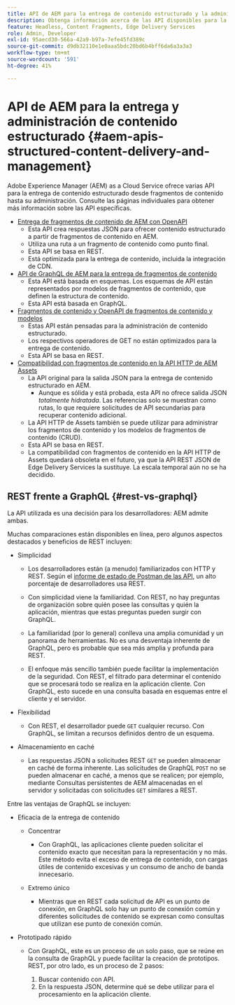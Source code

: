 ```yaml
---
title: API de AEM para la entrega de contenido estructurado y la administración de fragmentos de contenido
description: Obtenga información acerca de las API disponibles para la entrega de contenido estructurado y la administración de fragmentos de contenido
feature: Headless, Content Fragments, Edge Delivery Services
role: Admin, Developer
exl-id: 95aecd30-566a-42a9-b97a-7efe45fd389c
source-git-commit: d9db32110e1e0aaa5bdc20bd6b4bff6da6a3a3a3
workflow-type: tm+mt
source-wordcount: '591'
ht-degree: 41%

---
```


# API de AEM para la entrega y administración de contenido estructurado {#aem-apis-structured-content-delivery-and-management}

Adobe Experience Manager (AEM) as a Cloud Service ofrece varias API para la entrega de contenido estructurado desde fragmentos de contenido hasta su administración. Consulte las páginas individuales para obtener más información sobre las API específicas.

* [Entrega de fragmentos de contenido de AEM con OpenAPI](/help/headless/aem-content-fragment-delivery-with-openapi.md)
   * Esta API crea respuestas JSON para ofrecer contenido estructurado a partir de fragmentos de contenido en AEM.
   * Utiliza una ruta a un fragmento de contenido como punto final.
   * Esta API se basa en REST.
   * Está optimizada para la entrega de contenido, incluida la integración de CDN.
* [API de GraphQL de AEM para la entrega de fragmentos de contenido](/help/headless/graphql-api/content-fragments.md)
   * Esta API está basada en esquemas. Los esquemas de API están representados por modelos de fragmentos de contenido, que definen la estructura de contenido.
   * Esta API está basada en GraphQL.
* [Fragmentos de contenido y OpenAPI de fragmentos de contenido y modelos](/help/headless/content-fragment-openapis.md)
   * Estas API están pensadas para la administración de contenido estructurado.
   * Los respectivos operadores de GET no están optimizados para la entrega de contenido.
   * Esta API se basa en REST.
* [Compatibilidad con fragmentos de contenido en la API HTTP de AEM Assets](/help/assets/content-fragments/assets-api-content-fragments.md)
   * La API original para la salida JSON para la entrega de contenido estructurado en AEM.
      * Aunque es sólida y está probada, esta API no ofrece salida JSON *totalmente hidratada*. Las referencias solo se muestran como rutas, lo que requiere solicitudes de API secundarias para recuperar contenido adicional.
   * La API HTTP de Assets también se puede utilizar para administrar los fragmentos de contenido y los modelos de fragmentos de contenido (CRUD).
   * Esta API se basa en REST.
   * La compatibilidad con fragmentos de contenido en la API HTTP de Assets quedará obsoleta en el futuro, ya que la API REST JSON de Edge Delivery Services la sustituye. La escala temporal aún no se ha decidido.

<!--
## JSON vs HTML {#json-vs-HTML}

The content delivery format used is driven by frontend implementation. Unstructured content/HTML for full-stack implementations, structured content/JSON for headless implementations, or a combination of both in hybrid implementations. 

Key considerations include:

* Definition
  * JSON (JavaScript Object Notation) - used to represent, access and process structured data. 
  * HTML (HyperText Markup Language) - a markup language of tags and elements in a hierarchical structure.
* Primary Purpose
  * JSON is often used for transferring structure content between the server and client app.
  * HTML is the standard markup language for creating and rendering web pages in a browser.
-->

## REST frente a GraphQL {#rest-vs-graphql}

La API utilizada es una decisión para los desarrolladores: AEM admite ambas.

Muchas comparaciones están disponibles en línea, pero algunos aspectos destacados y beneficios de REST incluyen:

* Simplicidad

   * Los desarrolladores están (a menudo) familiarizados con HTTP y REST. Según el [informe de estado de Postman de las API](https://www.postman.com/state-of-api/), un alto porcentaje de desarrolladores usa REST.

   * Con simplicidad viene la familiaridad. Con REST, no hay preguntas de organización sobre quién posee las consultas y quién la aplicación, mientras que estas preguntas pueden surgir con GraphQL.

   * La familiaridad (por lo general) conlleva una amplia comunidad y un panorama de herramientas. No es una desventaja inherente de GraphQL, pero es probable que sea más amplia y profunda para REST.

   * El enfoque más sencillo también puede facilitar la implementación de la seguridad. Con REST, el filtrado para determinar el contenido que se procesará todo se realiza en la aplicación cliente. Con GraphQL, esto sucede en una consulta basada en esquemas entre el cliente y el servidor.

* Flexibilidad

   * Con REST, el desarrollador puede `GET` cualquier recurso. Con GraphQL, se limitan a recursos definidos dentro de un esquema.

* Almacenamiento en caché

   * Las respuestas JSON a solicitudes REST `GET` se pueden almacenar en caché de forma inherente. Las solicitudes de GraphQL `POST` no se pueden almacenar en caché, a menos que se realicen; por ejemplo, mediante Consultas persistentes de AEM almacenadas en el servidor y solicitadas con solicitudes `GET` similares a REST.

Entre las ventajas de GraphQL se incluyen:

* Eficacia de la entrega de contenido

   * Concentrar

      * Con GraphQL, las aplicaciones cliente pueden solicitar el contenido exacto que necesitan para la representación y no más. Este método evita el exceso de entrega de contenido, con cargas útiles de contenido excesivas y un consumo de ancho de banda innecesario.

   * Extremo único

      * Mientras que en REST cada solicitud de API es un punto de conexión, en GraphQL solo hay un punto de conexión común y diferentes solicitudes de contenido se expresan como consultas que utilizan ese punto de conexión común.

* Prototipado rápido

   * Con GraphQL, este es un proceso de un solo paso, que se reúne en la consulta de GraphQL y puede facilitar la creación de prototipos. REST, por otro lado, es un proceso de 2 pasos:

      1. Buscar contenido con API.
      2. En la respuesta JSON, determine qué se debe utilizar para el procesamiento en la aplicación cliente.
